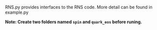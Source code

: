 RNS.py provides interfaces to the RNS code. More detail can be found in example.py

**Note: Create two folders named `spin` and `quark_eos` before runing.**
